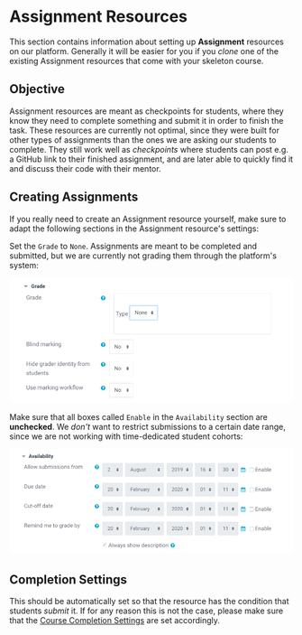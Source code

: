 # Assignment Resources

This section contains information about setting up **Assignment** resources on our platform. Generally it will be easier for you if you _clone_ one of the existing Assignment resources that come with your skeleton course.

## Objective

Assignment resources are meant as checkpoints for students, where they know they need to complete something and submit it in order to finish the task. These resources are currently not optimal, since they were built for other types of assignments than the ones we are asking our students to complete. They still work well as _checkpoints_ where students can post e.g. a GitHub link to their finished assignment, and are later able to quickly find it and discuss their code with their mentor.

## Creating Assignments

If you really need to create an Assignment resource yourself, make sure to adapt the following sections in the Assignment resource's settings:

Set the `Grade` to `None`. Assignments are meant to be completed and submitted, but we are currently not grading them through the platform's system:

![grade set to None for assignments](imgs/assignments_grades.png)

Make sure that all boxes called `Enable` in the `Availability` section are **unchecked**. We _don't_ want to restrict submissions to a certain date range, since we are not working with time-dedicated student cohorts:

![grade set to None for assignments](imgs/assignments_availability.png)

## Completion Settings

This should be automatically set so that the resource has the condition that students _submit_ it. If for any reason this is not the case, please make sure that the [Course Completion Settings](03-course-completion.md#course-completion) are set accordingly.